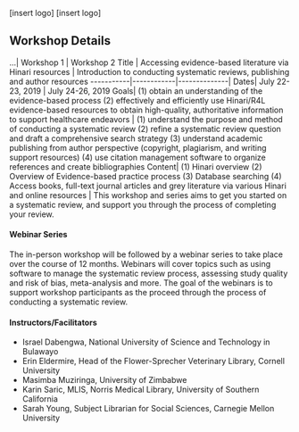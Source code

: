 [insert logo] [insert logo] 

## Workshop Details

 ...| Workshop 1 | Workshop 2 
Title | Accessing evidence-based literature via Hinari resources  |   Introduction to conducting systematic reviews, publishing and author resources
-----------|------------|--------------|
 Dates| July 22-23, 2019 | July 24-26, 2019 
 Goals|  (1) obtain an understanding of the evidence-based process (2) effectively and efficiently use Hinari/R4L evidence-based resources to obtain high-quality, authoritative information to support healthcare endeavors | (1) understand the purpose and method of conducting a systematic review (2) refine a systematic review question and draft a comprehensive search strategy (3) understand academic publishing from author perspective (copyright, plagiarism, and writing support resources) (4) use citation management software to organize references and create bibliographies
Content| (1) Hinari overview (2) Overview of Evidence-based practice process (3) Database searching (4) Access books, full-text journal articles and grey literature via various Hinari and online resources | This workshop and series aims to get you started on a systematic review, and support you through the process of completing your review. 

#### Webinar Series

The in-person workshop will be followed by a webinar series to take place over the course of 12 months. Webinars will cover topics such as using software to manage the systematic review process, assessing study quality and risk of bias, meta-analysis and more. The goal of the webinars is to support workshop participants as the proceed through the process of conducting a systematic review.

#### Instructors/Facilitators
* Israel Dabengwa, National University of Science and Technology in Bulawayo 
* Erin Eldermire, Head of the Flower-Sprecher Veterinary Library, Cornell University 
* Masimba Muziringa, University of Zimbabwe 
* Karin Saric, MLIS, Norris Medical Library, University of Southern California 
* Sarah Young, Subject Librarian for Social Sciences, Carnegie Mellon University
